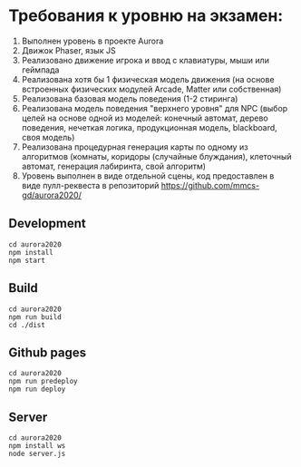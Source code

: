 # Требования к уровню на экзамен:
1. Выполнен уровень в проекте Aurora 
2. Движок Phaser, язык JS 
3. Реализовано движение игрока и ввод с клавиатуры, мыши или геймпада 
4. Реализована хотя бы 1 физическая модель движения (на основе встроенных физических модулей Arcade, Matter или собственная) 
5. Реализована базовая модель поведения (1-2 стиринга) 
6. Реализована модель поведения "верхнего уровня" для NPC (выбор целей на основе одной из моделей: конечный автомат, дерево поведения, нечеткая логика, продукционная модель, blackboard, своя модель) 
7. Реализована процедурная генерация карты по одному из алгоритмов (комнаты, коридоры (случайные блуждания), клеточный автомат, генерация лабиринта, свой алгоритм) 
8. Уровень выполнен в виде отдельной сцены, код предоставлен в виде пулл-реквеста в репозиторий https://github.com/mmcs-gd/aurora2020/	    
    
## Development
```
cd aurora2020
npm install
npm start
```

## Build
```
cd aurora2020
npm run build
cd ./dist
```

## Github pages
```
cd aurora2020
npm run predeploy
npm run deploy
```

## Server
```
cd aurora2020
npm install ws
node server.js
```